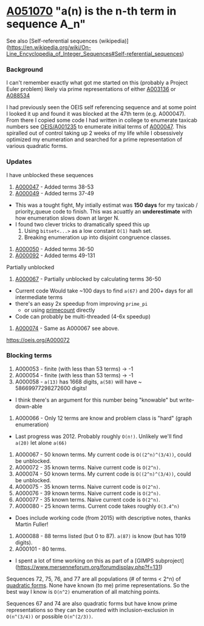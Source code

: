 # [A051070](https://oeis.org/A051070) "a(n) is the n-th term in sequence A_n"

See also [Self-referential sequences (wikipedia)]
(https://en.wikipedia.org/wiki/On-Line_Encyclopedia_of_Integer_Sequences#Self-referential_sequences)


### Background

I can't remember exactly what got me started on this (probably a Project Euler problem) likely via
prime representations of either [A003136](https://oeis.org/A003136) or [A088534](https://oeis.org/A088534)

I had previously seen the OEIS self referencing sequence and at some point I looked it up and found
it was blocked at the 47th term (e.g. A000047). From there I copied some code I had written in
college to enumerate taxicab numbers see [OEIS/A001235](../A001235) to enumerate initial terms of
[A000047](https://oeis.org/A000047). This spiralled out of control taking up 2 weeks of my life
while I obsessively optimized my enumeration and searched for a prime representation of various
quadratic forms.


### Updates

I have unblocked these sequences

1. [A000047](https://oeis.org/A000047) - Added terms 38-53
1. [A000049](https://oeis.org/A000049) - Added terms 37-49
  * This was a tought fight, My intially estimat was **150 days** for my
    taxicab / priority_queue code to finish. This was acuattly an
    **underestimate** with how enumeration slows down at larger N.
  * I found two clever tricks to dramatically speed this up
    1. Using `bitset<...>` as a low constant `O(1)` hash set.
    2. Breaking enumeration up into disjoint congruence classes.
1. [A000050](https://oeis.org/A000050) - Added terms 36-50
1. [A000092](https://oeis.org/A000092) - Added terms 49-131

Partially unblocked

1. [A000067](https://oeis.org/A000067) - Partially unblocked by calculating terms 36-50
  * Current code Would take ~100 days to find `a(67)` and 200+ days for all intermediate terms
  * there's an easy 2x speedup from improving `prime_pi`
    * or using [primecount](https://github.com/kimwalisch/primecount) directly
  * Code can probably be multi-threaded (4-6x speedup)
1. [A000074](https://oeis.org/A000074) - Same as A000067 see above.

https://oeis.org/A000072


### Blocking terms

1. A000053 - finite (with less than 53 terms) -> -1
1. A000054 - finite (with less than 53 terms) -> -1
1. A000058 - `a(13)` has 1668 digits, `a(58)` will have ~ 58669977298272600 digits!
  * I think there's an argument for this number being "knowable" but write-down-able
1. A000066 - Only 12 terms are know and problem class is "hard" (graph enumeration)
  * Last progress was 2012. Probably roughly `O(n!)`.
    Unlikely we'll find `a(20)` let alone `a(66)`
1. A000067 - 50 known terms. My current code is `O((2^n)^(3/4))`, could be unblocked.
1. A000072 - 35 known terms. Naive current code is `O(2^n)`.
1. A000074 - 50 known terms. My current code is `O((2^n)^(3/4))`, could be unblocked.
1. A000075 - 35 known terms. Naive current code is `O(2^n)`.
1. A000076 - 39 known terms. Naive current code is `O(2^n)`.
1. A000077 - 35 known terms. Naive current code is `O(2^n)`.
1. A000080 - 25 known terms. Current code takes roughly `O(3.4^n)`
  * Does include working code (from 2015) with descriptive notes, thanks Martin Fuller!
1. A000088 - 88 terms listed (but 0 to 87). `a(87)` is know (but has 1019 digits).
1. A000101 - 80 terms.
  * I spent a lot of time working on this as part of a [GIMPS subproject]
    (https://www.mersenneforum.org/forumdisplay.php?f=131)

Sequences 72, 75, 76, and 77 are all populations (# of terms < 2^n) of
[quadratic forms](https://oeis.org/wiki/Index_to_OEIS:_Section_Qua#quadpop).
None have known (to me) prime representations. So the best way I know is
`O(n^2)` enumeration of all matching points.

Sequences 67 and 74 are also quadratic forms
but have know prime representations so they can be counted with
inclusion-exclusion in `O(n^(3/4))` or possible `O(n^(2/3))`.

